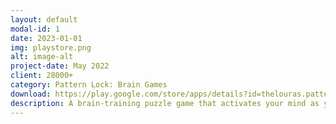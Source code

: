 ```yaml
---
layout: default
modal-id: 1
date: 2023-01-01
img: playstore.png
alt: image-alt
project-date: May 2022
client: 28000+
category: Pattern Lock: Brain Games
download: https://play.google.com/store/apps/details?id=thelouras.pattern.game
description: A brain-training puzzle game that activates your mind as you play. When you've got a spare moment, on your daily commute, or before going to bed, why not experience what it feels like to activate you mind?
---
```



